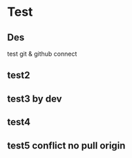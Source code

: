 # Test
## Des
test git & github connect
## test2

## test3 by dev

## test4

## test5 conflict no pull origin
